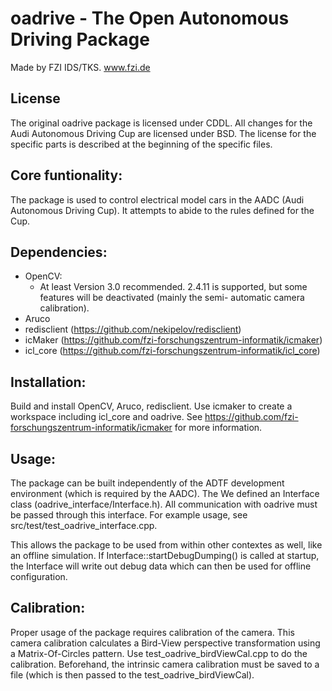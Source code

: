oadrive - The Open Autonomous Driving Package
===========================================================

Made by FZI IDS/TKS. www.fzi.de

License
-----------------------------------------------------------
The original oadrive package is licensed under CDDL. All
changes for the Audi Autonomous Driving Cup are licensed
under BSD. The license for the specific parts is described
at the beginning of the specific files. 


Core funtionality:
-----------------------------------------------------------
The package is used to control electrical model cars in the
AADC (Audi Autonomous Driving Cup). It attempts to abide to
the rules defined for the Cup.

Dependencies:
------------------------------------------------------------
- OpenCV:
    - At least Version 3.0 recommended. 2.4.11 is supported,
      but some features will be deactivated (mainly the semi-
      automatic camera calibration).
- Aruco
- redisclient (https://github.com/nekipelov/redisclient)
- icMaker (https://github.com/fzi-forschungszentrum-informatik/icmaker)
- icl_core (https://github.com/fzi-forschungszentrum-informatik/icl_core)

Installation:
-------------------------------------------------------------
Build and install OpenCV, Aruco, redisclient. Use icmaker to create
a workspace including icl_core and oadrive. See 
https://github.com/fzi-forschungszentrum-informatik/icmaker for
more information.


Usage:
------------------------------------------------------------
The package can be built independently of the ADTF development
environment (which is required by the AADC). The 
We defined an Interface class (oadrive_interface/Interface.h).
All communication with oadrive must be passed through this
interface.
For example usage, see src/test/test_oadrive_interface.cpp.

This allows the package to be used from within other contextes
as well, like an offline simulation.
If Interface::startDebugDumping() is called at startup, the
Interface will write out debug data which can then be used for
offline configuration.

Calibration:
-------------------------------------------------------------
Proper usage of the package requires calibration of the camera.
This camera calibration calculates a Bird-View perspective
transformation using a Matrix-Of-Circles pattern.
Use test_oadrive_birdViewCal.cpp to do the calibration.
Beforehand, the intrinsic camera calibration must be saved to
a file (which is then passed to the test_oadrive_birdViewCal).

